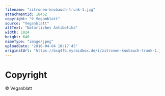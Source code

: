 ```yaml
---
filename: "zitronen-knobauch-trunk-1.jpg"
attachmentId: 18462
copyright: "© Veganblatt"
source: "Veganblatt"
altText: "Natürliches Antibotika"
width: 1024
height: 640
mimeType: "image/jpeg"
uploadDate: "2016-04-04 10:17:45"
originalUrl: "https://bxq4fb.myraidbox.de/i/zitronen-knobauch-trunk-1.jpg"
---
```


# Copyright

© Veganblatt
